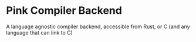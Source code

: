 Pink Compiler Backend
===
A language agnostic compiler backend, accessible from Rust, or C (and any
language that can link to C)

